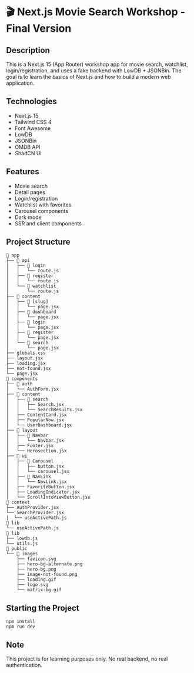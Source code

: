 # 🎬 Next.js Movie Search Workshop - Final Version

## Description

This is a Next.js 15 (App Router) workshop app for movie search, watchlist, login/registration, and uses a fake backend with LowDB + JSONBin. The goal is to learn the basics of Next.js and how to build a modern web application.

## Technologies

- Next.js 15
- Tailwind CSS 4
- Font Awesome
- LowDB
- JSONBin
- OMDB API
- ShadCN UI

## Features

- Movie search
- Detail pages
- Login/registration
- Watchlist with favorites
- Carousel components
- Dark mode
- SSR and client components

## Project Structure

```
📁 app
├── 📁 api
│   ├── 📁 login
│   │   └── route.js
│   ├── 📁 register
│   │   └── route.js
│   └── 📁 watchlist
│       └── route.js
├── 📁 content
│   ├── 📁 [slug]
│   │   └── page.jsx
│   ├── 📁 dashboard
│   │   └── page.jsx
│   ├── 📁 login
│   │   └── page.jsx
│   ├── 📁 register
│   │   └── page.jsx
│   └── 📁 search
│       └── page.jsx
├── globals.css
├── layout.jsx
├── loading.jsx
├── not-found.jsx
└── page.jsx
📁 components
├── 📁 auth
│   └── AuthForm.jsx
├── 📁 content
│   ├── 📁 search
│   │   ├── Search.jsx
│   │   └── SearchResults.jsx
│   ├── ContentCard.jsx
│   ├── PopularNow.jsx
│   └── UserDashboard.jsx
├── 📁 layout
│   ├── 📁 Navbar
│   │   └── Navbar.jsx
│   ├── Footer.jsx
│   └── Herosection.jsx
├── 📁 ui
│   ├── 📁 Carousel
│   │   ├── button.jsx
│   │   └── carousel.jsx
│   ├── 📁 NavLink
│   │   └── NavLink.jsx
│   ├── FavoriteButton.jsx
│   ├── LoadingIndicator.jsx
│   └── ScrollIntoViewButton.jsx
📁 context
├── AuthProvider.jsx
└── SearchProvider.jsx
│  └── useActivePath.js
📁 lib
└── useActivePath.js
📁 lib
├── lowdb.js
└── utils.js
📁 public
└── 📁 images
    ├── favicon.svg
    ├── hero-bg-alternate.png
    ├── hero-bg.png
    ├── image-not-found.png
    ├── loading.gif
    ├── logo.svg
    └── matrix-bg.gif
```

## Starting the Project

```
npm install
npm run dev
```

## Note

This project is for learning purposes only. No real backend, no real authentication.
